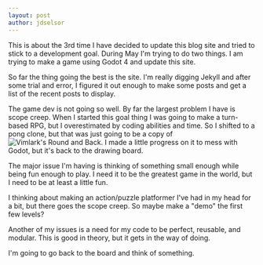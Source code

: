 ```yaml
---
layout: post
author: jdselsor
---
```


This is about the 3rd time I have decided to update this blog site and tried to stick to a development goal. During May I'm trying to do two things. I am trying to make a game using Godot 4 and update this site.

So far the thing going the best is the site. I'm really digging Jekyll and after some trial and error, I figured it out enough to make some posts and get a list of the recent posts to display.

The game dev is not going so well. By far the largest problem I have is scope creep. When I started this goal thing I was going to make a turn-based RPG, but I overestimated by coding abilities and time. So I shifted to a pong clone, but that was just going to be a copy of ![Vimlark's Round and Back](https://vimlark.itch.io/around-back). I made a little progress on it to mess with Godot, but it's back to the drawing board.

The major issue I'm having is thinking of something small enough while being fun enough to play. I need it to be the greatest game in the world, but I need to be at least a little fun.

I thinking about making an action/puzzle platformer I've had in my head for a bit, but there goes the scope creep. So maybe make a "demo" the first few levels?

Another of my issues is a need for my code to be perfect, reusable, and modular. This is good in theory, but it gets in the way of doing.

I'm going to go back to the board and think of something.
